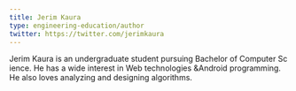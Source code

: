 ```yaml
---
title: Jerim Kaura
type: engineering-education/author
twitter: https://twitter.com/jerimkaura
---
```

Jerim Kaura is an undergraduate student pursuing Bachelor of Computer Science. He has a wide interest in Web technologies &Android programming. He also loves analyzing and designing algorithms.